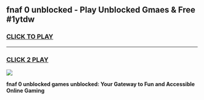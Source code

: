 
## fnaf 0 unblocked - Play Unblocked Gmaes & Free #1ytdw
<h3>
<a href="https://news.freeplayer.one?title=fnaf_0_unblocked&ref=03M">CLICK TO PLAY</a></h3>
<hr>

<h3>
<a href="https://news.freeplayer.one?title=fnaf_0_unblocked&ref=03M">CLICK 2 PLAY</a>
  
</h3>

<a href="https://news.freeplayer.one?title=fnaf_0_unblocked&ref=03M"><img src="https://clearcache.store/games.png"></a>


**fnaf 0 unblocked games unblocked: Your Gateway to Fun and Accessible Online Gaming**
